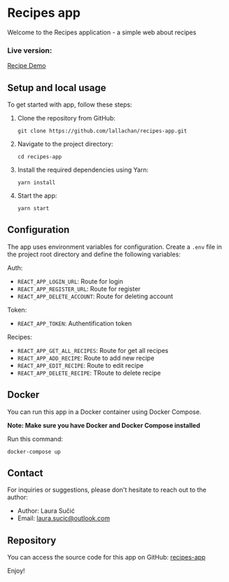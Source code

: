 # Recipes app

Welcome to the Recipes application - a simple web about recipes

### Live version: 
[Recipe Demo](https://recipes-sand-iota.vercel.app)

## Setup and local usage

To get started with app, follow these steps:

1. Clone the repository from GitHub:

   ```shell
   git clone https://github.com/lallachan/recipes-app.git
   ```

2. Navigate to the project directory:

   ```shell
   cd recipes-app
   ```

3. Install the required dependencies using Yarn:

   ```shell
   yarn install
   ```

4. Start the app:

   ```shell
   yarn start
   ```

## Configuration

The app uses environment variables for configuration. Create a `.env` file in the project root
directory and define the following variables:


Auth:
- `REACT_APP_LOGIN_URL`: Route for login
- `REACT_APP_REGISTER_URL`: Route for register
- `REACT_APP_DELETE_ACCOUNT`: Route for deleting account


Token:
- `REACT_APP_TOKEN`:  Authentification token


Recipes:
- `REACT_APP_GET_ALL_RECIPES`: Route for get all recipes
- `REACT_APP_ADD_RECIPE`: Route to add new recipe
- `REACT_APP_EDIT_RECIPE`:  Route to edit recipe
- `REACT_APP_DELETE_RECIPE`:  TRoute to delete recipe


## Docker

You can run this app in a Docker container using Docker Compose.

**Note: Make sure you have Docker and Docker Compose installed**

Run this command:

   ```shell
   docker-compose up 
   ```

## Contact

For inquiries or suggestions, please don't hesitate to reach out to the author:

- Author: Laura Sučić
- Email:  laura.sucic@outlook.com

## Repository

You can access the source code for this app on GitHub: [recipes-app](https://github.com/lallachan/recipes-app)

Enjoy!
